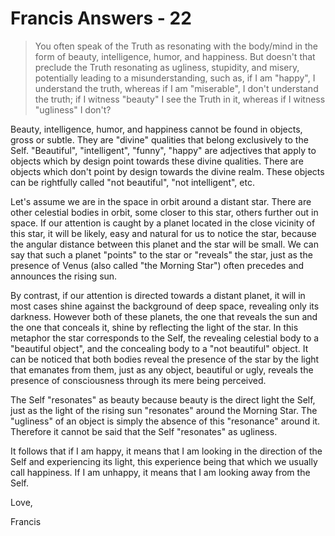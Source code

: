 # Francis Answers - 22

>You often speak of the Truth as resonating with the body/mind in the form of beauty, intelligence, humor, and happiness. But doesn't that preclude the Truth resonating as ugliness, stupidity, and misery, potentially leading to a misunderstanding, such as, if I am "happy", I understand the truth, whereas if I am "miserable", I don't understand the truth; if I witness "beauty" I see the Truth in it, whereas if I witness "ugliness" I don't?

Beauty, intelligence, humor, and happiness cannot be found in objects, gross or subtle. They are "divine" qualities that belong exclusively to the Self. "Beautiful", "intelligent", "funny", "happy" are adjectives that apply to objects which by design point towards these divine qualities. There are objects which don't point by design towards the divine realm. These objects can be rightfully called "not beautiful", "not intelligent", etc.

Let's assume we are in the space in orbit around a distant star. There are other celestial bodies in orbit, some closer to this star, others further out in space. If our attention is caught by a planet located in the close vicinity of this star, it will be likely, easy and natural for us to notice the star, because the angular distance between this planet and the star will be small. We can say that such a planet "points" to the star or "reveals" the star, just as the presence of Venus (also called "the Morning Star") often precedes and announces the rising sun.

By contrast, if our attention is directed towards a distant planet, it will in most cases shine against the background of deep space, revealing only its darkness. However both of these planets, the one that reveals the sun and the one that conceals it, shine by reflecting the light of the star. In this metaphor the star corresponds to the Self, the revealing celestial body to a "beautiful object", and the concealing body to a "not beautiful" object. It can be noticed that both bodies reveal the presence of the star by the light that emanates from them, just as any object, beautiful or ugly, reveals the presence of consciousness through its mere being perceived.

The Self "resonates" as beauty because beauty is the direct light the Self, just as the light of the rising sun "resonates" around the Morning Star. The "ugliness" of an object is simply the absence of this "resonance" around it. Therefore it cannot be said that the Self "resonates" as ugliness.

It follows that if I am happy, it means that I am looking in the direction of the Self and experiencing its light, this experience being that which we usually call happiness. If I am unhappy, it means that I am looking away from the Self.

Love,

Francis